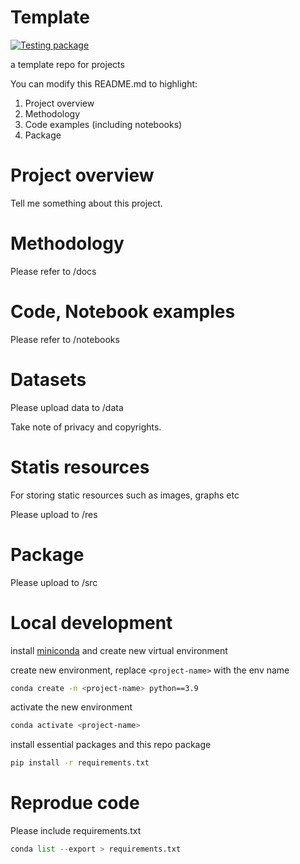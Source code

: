 # Template

[![Testing package](https://github.com/lingjie00/template/actions/workflows/project-actions.yml/badge.svg?branch=main)](https://github.com/lingjie00/template/actions/workflows/project-actions.yml)

a template repo for projects

You can modify this README.md to highlight:
1. Project overview
2. Methodology
3. Code examples (including notebooks)
4. Package

# Project overview

Tell me something about this project.

# Methodology

Please refer to /docs

# Code, Notebook examples

Please refer to /notebooks

# Datasets

Please upload data to /data

Take note of privacy and copyrights.

# Statis resources

For storing static resources such as images, graphs etc

Please upload to /res

# Package

Please upload to /src

# Local development

install [miniconda](https://docs.conda.io/en/latest/miniconda.html)
and create new virtual environment

create new environment, replace ```<project-name>``` with the env name
```bash
conda create -n <project-name> python==3.9
```

activate the new environment
```bash
conda activate <project-name>
```

install essential packages and this repo package
```bash
pip install -r requirements.txt
```


# Reprodue code

Please include requirements.txt
```python
conda list --export > requirements.txt
```

